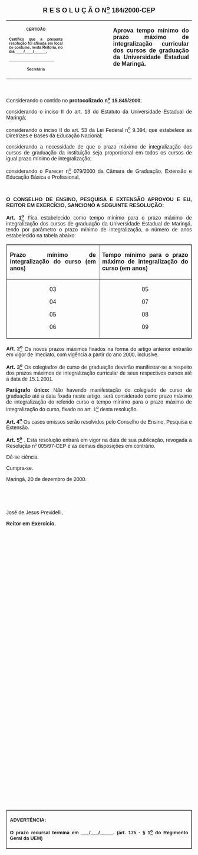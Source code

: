 <BODY LINK="#0000ff" VLINK="#800080">

<B><FONT FACE="Arial" SIZE=4><P ALIGN="CENTER">R E S O L U &Ccedil; &Atilde; O N<U><SUP>o</U></SUP> 184/2000-CEP</P></B></FONT>
<TABLE CELLSPACING=0 BORDER=0 CELLPADDING=7 WIDTH=585>
<TR><TD WIDTH="32%" VALIGN="TOP">
<P ALIGN="CENTER"><B><FONT FACE="Arial" SIZE=1>CERTID&Atilde;O</P>
<P ALIGN="JUSTIFY">Certifico que a presente resolu&ccedil;&atilde;o foi afixada em local de costume, nesta Reitoria, no dia ____/____/______.</P>
<P ALIGN="JUSTIFY">______________________</P>
<P ALIGN="CENTER">Secret&aacute;ria</B></FONT></TD>
<TD WIDTH="24%" VALIGN="TOP">
<P>&nbsp;</TD>
<TD WIDTH="44%" VALIGN="TOP">
<B><FONT FACE="Arial"><P ALIGN="JUSTIFY">Aprova tempo m&iacute;nimo do prazo m&aacute;ximo de integraliza&ccedil;&atilde;o curricular dos cursos de gradua&ccedil;&atilde;o da Universidade Estadual de Maring&aacute;.</B></FONT></TD>
</TR>
</TABLE>

<FONT FACE="Arial"><P ALIGN="JUSTIFY">&nbsp;</P>
<P ALIGN="JUSTIFY">&#9;Considerando o contido no <B>protocolizado n<U><SUP>o</U></SUP> 15.845/2000</B>;</P>
<P ALIGN="JUSTIFY">&#9;considerando o inciso II do art. 13 do Estatuto da Universidade Estadual de Maring&aacute;;</P>
<P ALIGN="JUSTIFY">&#9;considerando o inciso II do art. 53 da Lei Federal n<U><SUP>o</U></SUP> 9.394, que estabelece as Diretrizes e Bases da Educa&ccedil;&atilde;o Nacional;</P>
<P ALIGN="JUSTIFY">&#9;considerando a necessidade de que o prazo m&aacute;ximo de integraliza&ccedil;&atilde;o dos cursos de gradua&ccedil;&atilde;o da institui&ccedil;&atilde;o seja proporcional em todos os cursos de igual prazo m&iacute;nimo de integraliza&ccedil;&atilde;o;</P>
<P ALIGN="JUSTIFY">&#9;considerando o Parecer n<U><SUP>o</U></SUP> 079/2000 da C&acirc;mara de Gradua&ccedil;&atilde;o, Extens&atilde;o e Educa&ccedil;&atilde;o B&aacute;sica e Profissional,</P>
<P ALIGN="JUSTIFY">&nbsp;</P>
<B><P ALIGN="JUSTIFY">O CONSELHO DE ENSINO, PESQUISA E EXTENS&Atilde;O APROVOU E EU, REITOR EM EXERC&Iacute;CIO, SANCIONO A SEGUINTE RESOLU&Ccedil;&Atilde;O:</P>
<P ALIGN="JUSTIFY">Art. 1<U><SUP>o</U></SUP> </B>Fica estabelecido como tempo m&iacute;nimo para o prazo m&aacute;ximo de integraliza&ccedil;&atilde;o dos cursos de gradua&ccedil;&atilde;o da Universidade Estadual de Maring&aacute;, tendo por par&acirc;metro o prazo m&iacute;nimo de integraliza&ccedil;&atilde;o, o n&uacute;mero de anos estabelecido na tabela abaixo:</P></FONT>
<TABLE BORDER CELLSPACING=1 CELLPADDING=4 WIDTH=585>
<TR><TD WIDTH="50%" VALIGN="TOP">
<P ALIGN="JUSTIFY"><B><FONT FACE="Arial">Prazo m&iacute;nimo de integraliza&ccedil;&atilde;o do curso (em anos)</B></FONT></TD>
<TD WIDTH="50%" VALIGN="TOP">
<B><FONT FACE="Arial"><P ALIGN="JUSTIFY">Tempo m&iacute;nimo para o prazo m&aacute;ximo de integraliza&ccedil;&atilde;o do curso (em anos)</B></FONT></TD>
</TR>
<TR><TD WIDTH="50%" VALIGN="TOP">
<FONT FACE="Arial"><P ALIGN="CENTER">03</P>
<P ALIGN="CENTER">04</P>
<P ALIGN="CENTER">05</P>
<P ALIGN="CENTER">06</FONT></TD>
<TD WIDTH="50%" VALIGN="TOP">
<FONT FACE="Arial"><P ALIGN="CENTER">05</P>
<P ALIGN="CENTER">07</P>
<P ALIGN="CENTER">08</P>
<P ALIGN="CENTER">09</FONT></TD>
</TR>
</TABLE>

<B><FONT FACE="Arial"><P ALIGN="JUSTIFY">Art. 2<U><SUP>o</U></SUP> </B>Os novos prazos m&aacute;ximos fixados na forma do artigo anterior entrar&atilde;o em vigor de imediato, com vig&ecirc;ncia a partir do ano 2000, inclusive.</P>
<B><P ALIGN="JUSTIFY">Art. 3<U><SUP>o</U></SUP> </B>Os colegiados de curso de gradua&ccedil;&atilde;o dever&atilde;o manifestar-se a respeito dos prazos m&aacute;ximos de integraliza&ccedil;&atilde;o curricular de seus respectivos cursos at&eacute; a data de 15.1.2001.</P>
<B><P ALIGN="JUSTIFY">Par&aacute;grafo &uacute;nico:</B> N&atilde;o havendo manifesta&ccedil;&atilde;o do colegiado de curso de gradua&ccedil;&atilde;o at&eacute; a data fixada neste artigo, ser&aacute; considerado como prazo m&aacute;ximo de integraliza&ccedil;&atilde;o do referido curso o tempo m&iacute;nimo para o prazo m&aacute;ximo de integraliza&ccedil;&atilde;o do curso, fixado no art. 1<U><SUP>o</U></SUP> desta resolu&ccedil;&atilde;o.</P>
<B><P ALIGN="JUSTIFY">Art. 4<U><SUP>o</U></SUP> </B>Os casos omissos ser&atilde;o resolvidos pelo Conselho de Ensino, Pesquisa e Extens&atilde;o.</P>
<B><P ALIGN="JUSTIFY">Art. 5<U><SUP>o</U></SUP> </B>. Esta resolu&ccedil;&atilde;o entrar&aacute; em vigor na data de sua publica&ccedil;&atilde;o, revogada a Resolu&ccedil;&atilde;o nº 005/97-CEP e as demais disposi&ccedil;&otilde;es em contr&aacute;rio.</P>
<P ALIGN="JUSTIFY">&#9;D&ecirc;-se ci&ecirc;ncia.</P>
<P ALIGN="JUSTIFY">&#9;Cumpra-se.</P>
<P ALIGN="JUSTIFY">Maring&aacute;, 20 de dezembro de 2000.</P>
<P ALIGN="JUSTIFY">&nbsp;</P>
<P ALIGN="JUSTIFY">&nbsp;</P>
<P ALIGN="JUSTIFY">Jos&eacute; de Jesus Previdelli,</P>
<B><P ALIGN="JUSTIFY">Reitor em Exerc&iacute;cio.</P>
</B><P ALIGN="JUSTIFY">&nbsp;</P>
<P ALIGN="JUSTIFY">&nbsp;</P>
<P ALIGN="JUSTIFY">&nbsp;</P>
<P ALIGN="JUSTIFY">&nbsp;</P>
<P ALIGN="JUSTIFY">&nbsp;</P>
<P ALIGN="JUSTIFY">&nbsp;</P>
<P ALIGN="JUSTIFY">&nbsp;</P>
<P ALIGN="JUSTIFY">&nbsp;</P>
<P ALIGN="JUSTIFY">&nbsp;</P>
<P ALIGN="JUSTIFY">&nbsp;</P>
<P ALIGN="JUSTIFY">&nbsp;</P>
<P ALIGN="JUSTIFY">&nbsp;</P>
<P ALIGN="JUSTIFY">&nbsp;</P>
<P ALIGN="JUSTIFY">&nbsp;</P>
<P ALIGN="JUSTIFY">&nbsp;</P>
<P ALIGN="JUSTIFY">&nbsp;</P>
<P ALIGN="JUSTIFY">&nbsp;</P>
<P ALIGN="JUSTIFY">&nbsp;</P>
<P ALIGN="JUSTIFY">&nbsp;</P>
<P ALIGN="JUSTIFY">&nbsp;</P>
<P ALIGN="JUSTIFY">&nbsp;</P>
<P ALIGN="JUSTIFY">&nbsp;</P>
<P ALIGN="JUSTIFY">&nbsp;</P>
<P ALIGN="JUSTIFY">&nbsp;</P>
<P ALIGN="JUSTIFY">&nbsp;</P></FONT>
<TABLE BORDER CELLSPACING=1 CELLPADDING=4 WIDTH=212>
<TR><TD VALIGN="TOP">
<P ALIGN="JUSTIFY"><B><FONT FACE="Arial" SIZE=2>ADVERT&Ecirc;NCIA:</P>
<P ALIGN="JUSTIFY">O prazo recursal termina em ___/___/_____. (art. 175 - § 1<U><SUP>o</U></SUP> do Regimento Geral da UEM)</B></FONT></TD>
</TR>
</TABLE>

</BODY>
